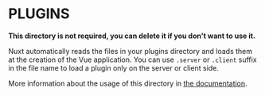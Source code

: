 # PLUGINS

**This directory is not required, you can delete it if you don't want to use it.**

Nuxt automatically reads the files in your plugins directory and loads them at the creation of the Vue application.
You can use `.server` or `.client` suffix in the file name to load a plugin only on the server or client side.

More information about the usage of this directory in [the documentation](https://nuxt.com/docs/guide/directory-structure/plugins).
